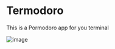 # Termodoro

This is a Pormodoro app for you terminal

![image](https://github.com/user-attachments/assets/679739ee-5b75-4651-ad25-5e29c333fd99)
